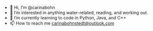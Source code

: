 - 👋 Hi, I’m @carinabohn
- 👀 I’m interested in anything water-related, reading, and working out.  
- 🌱 I’m currently learning to code in Python, Java, and C++
- 📫 How to reach me carinabohnstedt@outlook.com

<!---
carinabohn/carinabohn is a ✨ special ✨ repository because its `README.md` (this file) appears on your GitHub profile.
You can click the Preview link to take a look at your changes.
--->
